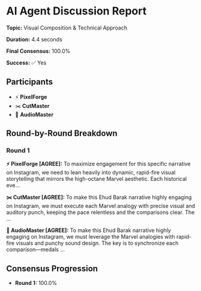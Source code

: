 # AI Agent Discussion Report

**Topic:** Visual Composition & Technical Approach

**Duration:** 4.4 seconds

**Final Consensus:** 100.0%

**Success:** ✅ Yes

## Participants

- ⚡ **PixelForge**
- ✂️ **CutMaster**
- 🎵 **AudioMaster**

## Round-by-Round Breakdown

### Round 1

**⚡ PixelForge [AGREE]:** To maximize engagement for this specific narrative on Instagram, we need to lean heavily into dynamic, rapid-fire visual storytelling that mirrors the high-octane Marvel aesthetic. Each historical eve...

**✂️ CutMaster [AGREE]:** To make this Ehud Barak narrative highly engaging on Instagram, we must execute each Marvel analogy with precise visual and auditory punch, keeping the pace relentless and the comparisons clear.  The ...

**🎵 AudioMaster [AGREE]:** To make this Ehud Barak narrative highly engaging on Instagram, we must leverage the Marvel analogies with rapid-fire visuals and punchy sound design. The key is to synchronize each comparison—medals ...

## Consensus Progression

- **Round 1:** 100.0%
